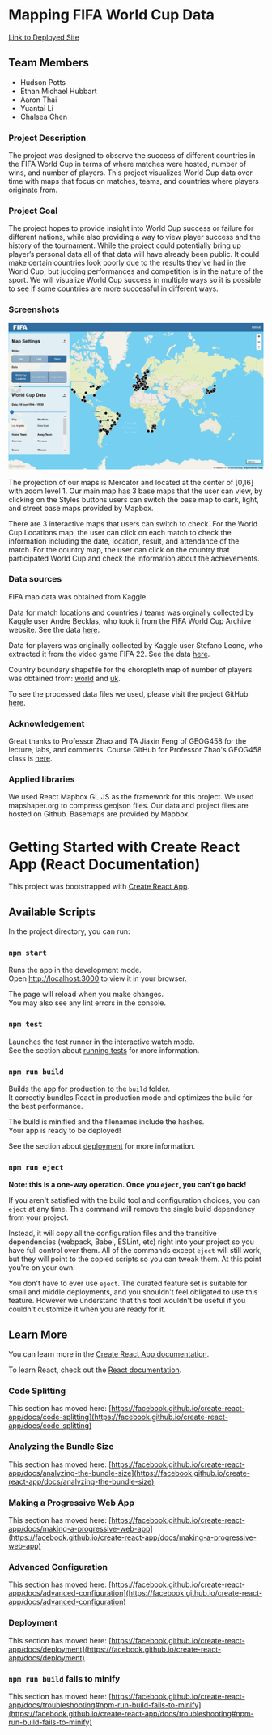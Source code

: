 # Mapping FIFA World Cup Data

[Link to Deployed Site](https://geog-458-final-project.pages.dev/)

## Team Members
- Hudson Potts 
- Ethan Michael Hubbart
- Aaron Thai
- Yuantai Li
- Chalsea Chen

### Project Description
The project was designed to observe the success of different countries in the FIFA World Cup in terms of where matches were hosted, number of wins, and number of players. This project visualizes World Cup data over time with maps that focus on matches, teams, and countries where players originate from. 
  
### Project Goal
The project hopes to provide insight into World Cup success or failure for different nations, while also providing a way to view player success and the history of the tournament. While the project could potentially bring up player’s personal data all of that data will have already been public. It could make certain countries look poorly due to the results they’ve had in the World Cup, but judging performances and competition is in the nature of the sport. We will visualize World Cup success in multiple ways so it is possible to see if some countries are more successful in different ways.

### Screenshots
![Screenshot of map of stadiums](src/assets/img/Screenshot_Map1.jpg)

The projection of our maps is Mercator and located at the center of [0,16] with zoom level 1. Our main map has 3 base maps that the user can view, by clicking on the Styles buttons users can switch the base map to dark, light, and street base maps provided by Mapbox. 

There are 3 interactive maps that users can switch to check. For the World Cup Locations map, the user can click on each match to check the information including the date, location, result, and attendance of the match. For the country map, the user can click on the country that participated World Cup and check the information about the achievements. 

### Data sources
 FIFA map data was obtained from Kaggle. 

Data for match locations and countries / teams was orginally collected by Kaggle user Andre Becklas, who took it from the FIFA World Cup Archive website. See the data [here](https://www.kaggle.com/datasets/abecklas/fifa-world-cup?resource=download&select=WorldCups.csv). 

Data for players was originally collected by Kaggle user Stefano Leone, who extracted it from the video game FIFA 22. See the data [here](https://www.kaggle.com/datasets/stefanoleone992/fifa-22-complete-player-dataset?select=players_22.csv ).

Country boundary shapefile for the choropleth map of number of players was obtained from: [world](https://datahub.io/core/geo-countries) and 
[uk](https://geoportal.statistics.gov.uk/datasets/ons::countries-december-2021-uk-bgc/explore?location=52.905565%2C-1.566814%2C6.12&showTable=true).


To see the processed data files we used, please visit the project GitHub [here](https://github.com/ehubbartt/geog-458-final-project/tree/master/src/asset).

### Acknowledgement

Great thanks to Professor Zhao and TA Jiaxin Feng of GEOG458 for the lecture, labs, and comments.
Course GitHub for Professor Zhao's GEOG458 class is [here](https://github.com/jakobzhao/geog458).


### Applied libraries
We used React Mapbox GL JS as the framework for this project. We used mapshaper.org to compress geojson files. Our data and project files are hosted on Github. Basemaps are provided by Mapbox.

# Getting Started with Create React App (React Documentation)

This project was bootstrapped with [Create React App](https://github.com/facebook/create-react-app).

## Available Scripts

In the project directory, you can run:

### `npm start`

Runs the app in the development mode.\
Open [http://localhost:3000](http://localhost:3000) to view it in your browser.

The page will reload when you make changes.\
You may also see any lint errors in the console.

### `npm test`

Launches the test runner in the interactive watch mode.\
See the section about [running tests](https://facebook.github.io/create-react-app/docs/running-tests) for more information.

### `npm run build`

Builds the app for production to the `build` folder.\
It correctly bundles React in production mode and optimizes the build for the best performance.

The build is minified and the filenames include the hashes.\
Your app is ready to be deployed!

See the section about [deployment](https://facebook.github.io/create-react-app/docs/deployment) for more information.

### `npm run eject`

**Note: this is a one-way operation. Once you `eject`, you can't go back!**

If you aren't satisfied with the build tool and configuration choices, you can `eject` at any time. This command will remove the single build dependency from your project.

Instead, it will copy all the configuration files and the transitive dependencies (webpack, Babel, ESLint, etc) right into your project so you have full control over them. All of the commands except `eject` will still work, but they will point to the copied scripts so you can tweak them. At this point you're on your own.

You don't have to ever use `eject`. The curated feature set is suitable for small and middle deployments, and you shouldn't feel obligated to use this feature. However we understand that this tool wouldn't be useful if you couldn't customize it when you are ready for it.

## Learn More

You can learn more in the [Create React App documentation](https://facebook.github.io/create-react-app/docs/getting-started).

To learn React, check out the [React documentation](https://reactjs.org/).

### Code Splitting

This section has moved here: [https://facebook.github.io/create-react-app/docs/code-splitting](https://facebook.github.io/create-react-app/docs/code-splitting)

### Analyzing the Bundle Size

This section has moved here: [https://facebook.github.io/create-react-app/docs/analyzing-the-bundle-size](https://facebook.github.io/create-react-app/docs/analyzing-the-bundle-size)

### Making a Progressive Web App

This section has moved here: [https://facebook.github.io/create-react-app/docs/making-a-progressive-web-app](https://facebook.github.io/create-react-app/docs/making-a-progressive-web-app)

### Advanced Configuration

This section has moved here: [https://facebook.github.io/create-react-app/docs/advanced-configuration](https://facebook.github.io/create-react-app/docs/advanced-configuration)

### Deployment

This section has moved here: [https://facebook.github.io/create-react-app/docs/deployment](https://facebook.github.io/create-react-app/docs/deployment)

### `npm run build` fails to minify

This section has moved here: [https://facebook.github.io/create-react-app/docs/troubleshooting#npm-run-build-fails-to-minify](https://facebook.github.io/create-react-app/docs/troubleshooting#npm-run-build-fails-to-minify)
